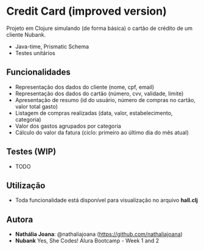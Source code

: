 # Credit Card (improved version)
Projeto em Clojure simulando (de forma básica) o cartão de crédito de um cliente Nubank.
* Java-time, Prismatic Schema
* Testes unitários

## Funcionalidades
* Representação dos dados do cliente (nome, cpf, email)
* Representação dos dados do cartão (número, cvv, validade, limite)
* Apresentação de resumo (id do usuário, número de compras no cartão, valor total gasto)
* Listagem de compras realizadas (data, valor, estabelecimento, categoria)
* Valor dos gastos agrupados por categoria
* Cálculo do valor da fatura (ciclo: primeiro ao último dia do mês atual)

## Testes (WIP)
- TODO

## Utilização
* Toda funcionalidade está disponível para visualização no arquivo **hall.clj**

## Autora
* **Nathália Joana**: @nathaliajoana (https://github.com/nathaliajoana)
* **Nubank** Yes, She Codes! Alura Bootcamp - Week 1 and 2
